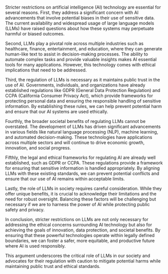 Stricter restrictions on artificial intelligence (AI) technology are essential for several reasons. First, they address a significant concern with AI advancements that involve potential biases in their use of sensitive data. The current availability and widespread usage of large language models (LLMs) have raised questions about how these systems may perpetuate harmful or biased outcomes. 

Second, LLMs play a pivotal role across multiple industries such as healthcare, finance, entertainment, and education, where they can generate human-like text to assist in decision-making processes. The ability to automate complex tasks and provide valuable insights makes AI essential tools for many applications. However, this technology comes with ethical implications that need to be addressed.

Third, the regulation of LLMs is necessary as it maintains public trust in the use of AI. Governments, individuals, and organizations have already established regulations like GDPR (General Data Protection Regulation) and CCPA (California Consumer Privacy Act), which provide frameworks for protecting personal data and ensuring the responsible handling of sensitive information. By establishing these rules, we can help prevent potential harm and ensure that our AI systems are used ethically.

Fourthly, the broader societal benefits of regulating LLMs cannot be overstated. The development of LLMs has driven significant advancements in various fields like natural language processing (NLP), machine learning, and automated decision-making. These technologies have applications across multiple sectors and will continue to drive economic growth, innovation, and social progress.

Fifthly, the legal and ethical frameworks for regulating AI are already well established, such as GDPR or CCPA. These regulations provide a framework for ensuring that sensitive information is handled appropriately. By aligning LLMs with these existing standards, we can prevent potential conflicts and ensure that our use of AI remains within acceptable limits.

Lastly, the role of LLMs in society requires careful consideration. While they offer unique benefits, it is crucial to acknowledge their limitations and the need for robust oversight. Balancing these factors will be challenging but necessary if we are to harness the power of AI while protecting public safety and privacy.

In conclusion, stricter restrictions on LLMs are not only necessary for addressing the ethical concerns surrounding AI technology but also for achieving the goals of innovation, data protection, and societal benefits. By ensuring that these powerful technologies operate within legally defined boundaries, we can foster a safer, more equitable, and productive future where AI is used responsibly.

This argument underscores the critical role of LLMs in our society and advocates for their regulation with caution to mitigate potential harms while maintaining public trust and ethical standards.